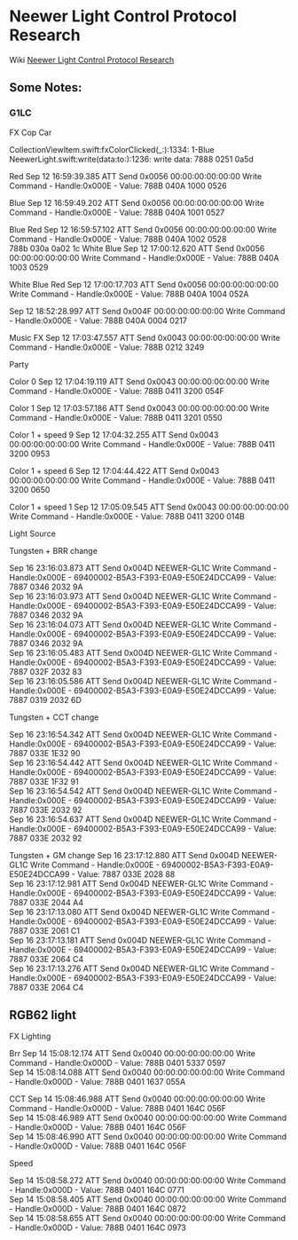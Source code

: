# Neewer Light Control Protocol Research

Wiki [Neewer Light Control Protocol Research](https://github.com/keefo/NeewerLite/wiki/Neewer-Light-Control-Protocol-Research)

## Some Notes:

### G1LC

FX Cop Car

CollectionViewItem.swift:fxColorClicked(\_:):1334: 1-Blue
NeewerLight.swift:write(data:to:):1236: write data: 7888 0251 0a5d

Red
Sep 12 16:59:39.385 ATT Send 0x0056 00:00:00:00:00:00 Write Command - Handle:0x000E - Value: 788B 040A 1000 0526

Blue
Sep 12 16:59:49.202 ATT Send 0x0056 00:00:00:00:00:00 Write Command - Handle:0x000E - Value: 788B 040A 1001 0527

Blue Red
Sep 12 16:59:57.102 ATT Send 0x0056 00:00:00:00:00:00 Write Command - Handle:0x000E - Value: 788B 040A 1002 0528  
 788b 030a 0a02 1c
White Blue
Sep 12 17:00:12.620 ATT Send 0x0056 00:00:00:00:00:00 Write Command - Handle:0x000E - Value: 788B 040A 1003 0529

White Blue Red
Sep 12 17:00:17.703 ATT Send 0x0056 00:00:00:00:00:00 Write Command - Handle:0x000E - Value: 788B 040A 1004 052A

Sep 12 18:52:28.997 ATT Send 0x004F 00:00:00:00:00:00 Write Command - Handle:0x000E - Value: 788B 040A 0004 0217

Music FX
Sep 12 17:03:47.557 ATT Send 0x0043 00:00:00:00:00:00 Write Command - Handle:0x000E - Value: 788B 0212 3249

Party

Color 0
Sep 12 17:04:19.119 ATT Send 0x0043 00:00:00:00:00:00 Write Command - Handle:0x000E - Value: 788B 0411 3200 054F

Color 1
Sep 12 17:03:57.186 ATT Send 0x0043 00:00:00:00:00:00 Write Command - Handle:0x000E - Value: 788B 0411 3201 0550

Color 1 + speed 9
Sep 12 17:04:32.255 ATT Send 0x0043 00:00:00:00:00:00 Write Command - Handle:0x000E - Value: 788B 0411 3200 0953

Color 1 + speed 6
Sep 12 17:04:44.422 ATT Send 0x0043 00:00:00:00:00:00 Write Command - Handle:0x000E - Value: 788B 0411 3200 0650

Color 1 + speed 1
Sep 12 17:05:09.545 ATT Send 0x0043 00:00:00:00:00:00 Write Command - Handle:0x000E - Value: 788B 0411 3200 014B

Light Source

Tungsten + BRR change

Sep 16 23:16:03.873 ATT Send 0x004D NEEWER-GL1C Write Command - Handle:0x000E - 69400002-B5A3-F393-E0A9-E50E24DCCA99 - Value: 7887 0346 2032 9A  
Sep 16 23:16:03.973 ATT Send 0x004D NEEWER-GL1C Write Command - Handle:0x000E - 69400002-B5A3-F393-E0A9-E50E24DCCA99 - Value: 7887 0346 2032 9A  
Sep 16 23:16:04.073 ATT Send 0x004D NEEWER-GL1C Write Command - Handle:0x000E - 69400002-B5A3-F393-E0A9-E50E24DCCA99 - Value: 7887 0346 2032 9A  
Sep 16 23:16:05.483 ATT Send 0x004D NEEWER-GL1C Write Command - Handle:0x000E - 69400002-B5A3-F393-E0A9-E50E24DCCA99 - Value: 7887 032F 2032 83  
Sep 16 23:16:05.586 ATT Send 0x004D NEEWER-GL1C Write Command - Handle:0x000E - 69400002-B5A3-F393-E0A9-E50E24DCCA99 - Value: 7887 0319 2032 6D

Tungsten + CCT change

Sep 16 23:16:54.342 ATT Send 0x004D NEEWER-GL1C Write Command - Handle:0x000E - 69400002-B5A3-F393-E0A9-E50E24DCCA99 - Value: 7887 033E 1E32 90  
Sep 16 23:16:54.442 ATT Send 0x004D NEEWER-GL1C Write Command - Handle:0x000E - 69400002-B5A3-F393-E0A9-E50E24DCCA99 - Value: 7887 033E 1F32 91  
Sep 16 23:16:54.542 ATT Send 0x004D NEEWER-GL1C Write Command - Handle:0x000E - 69400002-B5A3-F393-E0A9-E50E24DCCA99 - Value: 7887 033E 2032 92  
Sep 16 23:16:54.637 ATT Send 0x004D NEEWER-GL1C Write Command - Handle:0x000E - 69400002-B5A3-F393-E0A9-E50E24DCCA99 - Value: 7887 033E 2032 92

Tungsten + GM change
Sep 16 23:17:12.880 ATT Send 0x004D NEEWER-GL1C Write Command - Handle:0x000E - 69400002-B5A3-F393-E0A9-E50E24DCCA99 - Value: 7887 033E 2028 88  
Sep 16 23:17:12.981 ATT Send 0x004D NEEWER-GL1C Write Command - Handle:0x000E - 69400002-B5A3-F393-E0A9-E50E24DCCA99 - Value: 7887 033E 2044 A4  
Sep 16 23:17:13.080 ATT Send 0x004D NEEWER-GL1C Write Command - Handle:0x000E - 69400002-B5A3-F393-E0A9-E50E24DCCA99 - Value: 7887 033E 2061 C1  
Sep 16 23:17:13.181 ATT Send 0x004D NEEWER-GL1C Write Command - Handle:0x000E - 69400002-B5A3-F393-E0A9-E50E24DCCA99 - Value: 7887 033E 2064 C4  
Sep 16 23:17:13.276 ATT Send 0x004D NEEWER-GL1C Write Command - Handle:0x000E - 69400002-B5A3-F393-E0A9-E50E24DCCA99 - Value: 7887 033E 2064 C4

## RGB62 light

FX Lighting

Brr
Sep 14 15:08:12.174 ATT Send 0x0040 00:00:00:00:00:00 Write Command - Handle:0x000D - Value: 788B 0401 5337 0597  
Sep 14 15:08:14.088 ATT Send 0x0040 00:00:00:00:00:00 Write Command - Handle:0x000D - Value: 788B 0401 1637 055A

CCT
Sep 14 15:08:46.988 ATT Send 0x0040 00:00:00:00:00:00 Write Command - Handle:0x000D - Value: 788B 0401 164C 056F  
Sep 14 15:08:46.989 ATT Send 0x0040 00:00:00:00:00:00 Write Command - Handle:0x000D - Value: 788B 0401 164C 056F  
Sep 14 15:08:46.990 ATT Send 0x0040 00:00:00:00:00:00 Write Command - Handle:0x000D - Value: 788B 0401 164C 056F

Speed

Sep 14 15:08:58.272 ATT Send 0x0040 00:00:00:00:00:00 Write Command - Handle:0x000D - Value: 788B 0401 164C 0771  
Sep 14 15:08:58.405 ATT Send 0x0040 00:00:00:00:00:00 Write Command - Handle:0x000D - Value: 788B 0401 164C 0872  
Sep 14 15:08:58.655 ATT Send 0x0040 00:00:00:00:00:00 Write Command - Handle:0x000D - Value: 788B 0401 164C 0973
